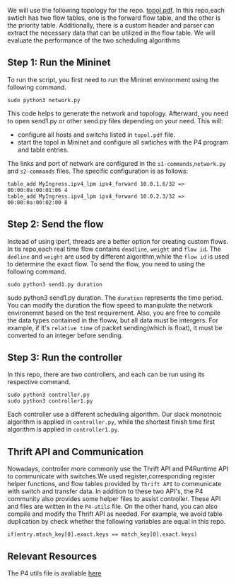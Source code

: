 We will use the following topology for the repo. [topol.pdf](./topol.pdf).
In this repo,each swtich has two flow tables, one is the forward flow table, and the other is the priority table. Additionally, there is a custom header and parser can extract the necessary data that can be utilized in the flow table. We will evaluate the performance of the two scheduling algorithms 
## Step 1: Run the Mininet
To run the script, you first need to run the Mininet environment using the following command.
```
sudo python3 network.py
```
This code helps to generate the network and topology. Afterward, you need to open send1.py or other send.py files depending on your need. 
This will:
* configure all hosts and switchs listed in `topol.pdf` file. 
* start the topol in Mininet and configure all swtiches with the P4 program and table entries.
  
The links and port of network are configured in the `s1-commands`,`network.py` and `s2-commands` files. The specific configuration is as follows:
```
table_add MyIngress.ipv4_lpm ipv4_forward 10.0.1.6/32 => 00:00:0a:00:01:06 4
table_add MyIngress.ipv4_lpm ipv4_forward 10.0.2.3/32 => 00:00:0a:00:02:00 8
```
## Step 2: Send the flow
Instead of using iperf, threads are a better option for creating custom flows. In tis repo,each real time flow contains `deadline`, `weight` and `flow id`. The `dedline` and `weight` are used by different algorithm,while the `flow id` is used to determine the exact flow. 
To send the flow, you need to using the following command.
```
sudo python3 send1.py duration
```
sudo python3 send1.py duration.
The `duration` represents the time period. You can modify the duration the flow speed to  manipulate the network environemnt based on the test requirement. Also, you are free to compile the data types contained in the floww, but all data must be intergers. For example, if it's `relative time` of packet sending(which is float), it must be converted to an integer before sending.
## Step 3: Run the controller
In this repo, there are two controllers, and each can be run using its respective command.
```
sudo python3 controller.py
sudo python3 controller1.py
```
Each controller use a different scheduling algorithm. Our slack monotnoic algorithm is applied in `controller.py`, while the shortest finish time first algorithm is applied in `controller1.py`.
## Thrift API and Communication 
Nowadays, controller more commonly use the Thrift API and P4Runtime API to communicate with switches.We used register,corresponding register helper functions, and flow tables provided by `Thrift API` to communicate with switch and transfer data. In addition to these two API's, the P4 community also provides some helper files to assist controller. These API and files are written in the `P4-utils` file.
On the other hand, you can also compile and modify the Thrift API as needed. For example, we avoid table duplication by check whether the following variables are equal in this repo.
```
if(entry.mtach_key[0].exact.keys == match_key[0].exact.keys)
```
## Relevant Resources

The P4 utils file is avaliable [here](https://github.com/nsg-ethz/p4-utils)
